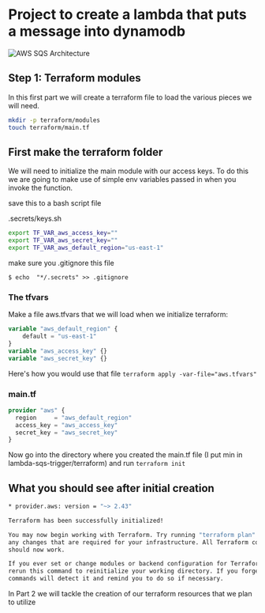 # Project to create a lambda that puts a message into dynamodb

![AWS SQS Architecture](https://photos.app.goo.gl/VNTQCYgvp8jJ1pRt8)
## Step 1: Terraform modules
In this first part we will create a terraform file to load the various pieces we will need.
```sh
mkdir -p terraform/modules
touch terraform/main.tf
```

## First make the terraform folder
We will need to initialize the main module with our access keys. To do this we are going to make use of simple env variables passed in when you invoke the function.

save this to a bash script file

.secrets/keys.sh
```sh
export TF_VAR_aws_access_key=""
export TF_VAR_aws_secret_key=""
export TF_VAR_aws_default_region="us-east-1"
```

make sure you .gitignore this file 
```
$ echo  "*/.secrets" >> .gitignore
```


### The tfvars
Make a file aws.tfvars that we will load when we initialize terraform:

```tf
variable "aws_default_region" {
    default = "us-east-1"
}
variable "aws_access_key" {}
variable "aws_secret_key" {}
```

Here's how you would use that file
`terraform apply -var-file="aws.tfvars"`


### main.tf
```tf
provider "aws" {
  region     = "aws_default_region"
  access_key = "aws_access_key"
  secret_key = "aws_secret_key"
}
```

Now go into the directory where you created the main.tf file (I put min in lambda-sqs-trigger/terraform) and run `terraform init`

## What you should see after initial creation
```sh
* provider.aws: version = "~> 2.43"

Terraform has been successfully initialized!

You may now begin working with Terraform. Try running "terraform plan" to see
any changes that are required for your infrastructure. All Terraform commands
should now work.

If you ever set or change modules or backend configuration for Terraform,
rerun this command to reinitialize your working directory. If you forget, other
commands will detect it and remind you to do so if necessary.
```

In Part 2 we will tackle the creation of our terraform resources that we plan to utilize